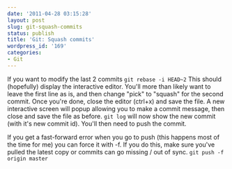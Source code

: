 ```yaml
---
date: '2011-04-28 03:15:28'
layout: post
slug: git-squash-commits
status: publish
title: 'Git: Squash commits'
wordpress_id: '169'
categories:
- Git
---
```


If you want to modify the last 2 commits
`git rebase -i HEAD~2`
This should (hopefully)  display the interactive editor. You'll more than likely want to leave the first line as is, and then change "pick" to "squash" for the second commit.
Once you're done, close the editor (ctrl+x) and save the file. A new interactive screen will popup allowing you to make a commit message, then close and save the file as before.
`git log` will now show the new commit (with it's new commit id).
You'll then need to push the commit. 

If you get a fast-forward error when you go to push (this happens most of the time for me) you can force it with -f. If you do this, make sure you've pulled the latest copy or commits can go missing / out of sync.
`
git push -f origin master
`
